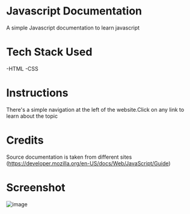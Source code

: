 # Javascript Documentation

A simple Javascript documentation to learn javascript

# Tech Stack Used
-HTML
-CSS

# Instructions
There's a simple navigation at the left of the website.Click on any link to learn about the topic

# Credits
Source documentation is taken from different sites (https://developer.mozilla.org/en-US/docs/Web/JavaScript/Guide)

# Screenshot
![image](https://user-images.githubusercontent.com/94616578/194881514-63c57787-afd7-4a66-a915-61f39543df4c.png)
